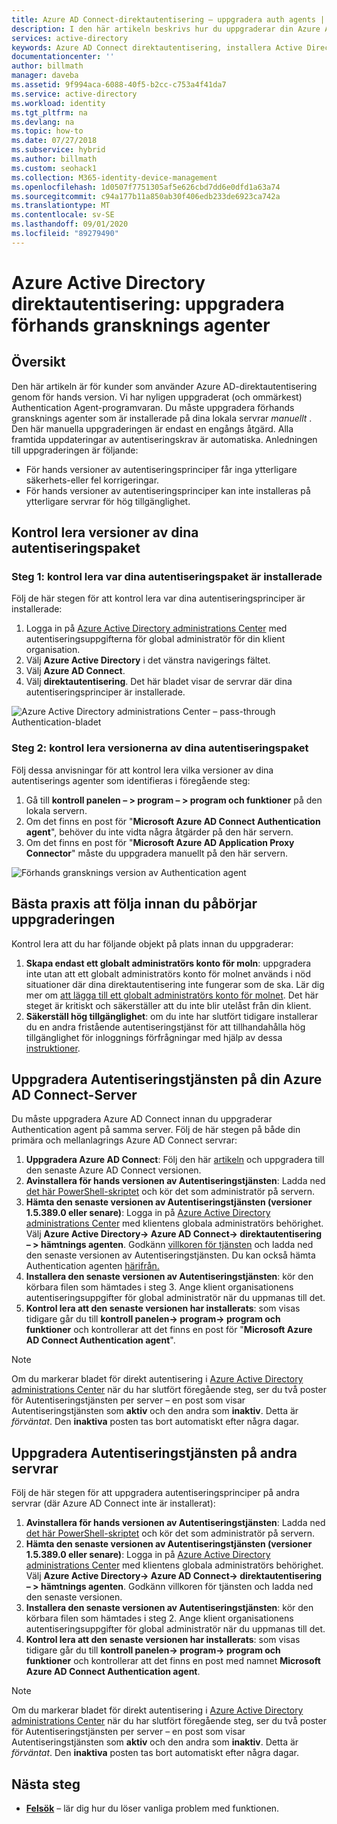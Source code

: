 ```yaml
---
title: Azure AD Connect-direktautentisering – uppgradera auth agents | Microsoft Docs
description: I den här artikeln beskrivs hur du uppgraderar din Azure Active Directory (Azure AD) genom strömnings konfiguration.
services: active-directory
keywords: Azure AD Connect direktautentisering, installera Active Directory, nödvändiga komponenter för Azure AD, SSO, enkel inloggning
documentationcenter: ''
author: billmath
manager: daveba
ms.assetid: 9f994aca-6088-40f5-b2cc-c753a4f41da7
ms.service: active-directory
ms.workload: identity
ms.tgt_pltfrm: na
ms.devlang: na
ms.topic: how-to
ms.date: 07/27/2018
ms.subservice: hybrid
ms.author: billmath
ms.custom: seohack1
ms.collection: M365-identity-device-management
ms.openlocfilehash: 1d0507f7751305af5e626cbd7dd6e0dfd1a63a74
ms.sourcegitcommit: c94a177b11a850ab30f406edb233de6923ca742a
ms.translationtype: MT
ms.contentlocale: sv-SE
ms.lasthandoff: 09/01/2020
ms.locfileid: "89279490"
---
```

# <a name="azure-active-directory-pass-through-authentication-upgrade-preview-authentication-agents"></a>Azure Active Directory direktautentisering: uppgradera förhands gransknings agenter

## <a name="overview"></a>Översikt

Den här artikeln är för kunder som använder Azure AD-direktautentisering genom för hands version. Vi har nyligen uppgraderat (och ommärkest) Authentication Agent-programvaran. Du måste uppgradera förhands gransknings agenter som är installerade på dina lokala servrar _manuellt_ . Den här manuella uppgraderingen är endast en engångs åtgärd. Alla framtida uppdateringar av autentiseringskrav är automatiska. Anledningen till uppgraderingen är följande:

- För hands versioner av autentiseringsprinciper får inga ytterligare säkerhets-eller fel korrigeringar.
-   För hands versioner av autentiseringsprinciper kan inte installeras på ytterligare servrar för hög tillgänglighet.

## <a name="check-versions-of-your-authentication-agents"></a>Kontrol lera versioner av dina autentiseringspaket

### <a name="step-1-check-where-your-authentication-agents-are-installed"></a>Steg 1: kontrol lera var dina autentiseringspaket är installerade

Följ de här stegen för att kontrol lera var dina autentiseringsprinciper är installerade:

1. Logga in på [Azure Active Directory administrations Center](https://aad.portal.azure.com) med autentiseringsuppgifterna för global administratör för din klient organisation.
2. Välj **Azure Active Directory** i det vänstra navigerings fältet.
3. Välj **Azure AD Connect**. 
4. Välj **direktautentisering**. Det här bladet visar de servrar där dina autentiseringsprinciper är installerade.

![Azure Active Directory administrations Center – pass-through Authentication-bladet](./media/how-to-connect-pta-upgrade-preview-authentication-agents/pta8.png)

### <a name="step-2-check-the-versions-of-your-authentication-agents"></a>Steg 2: kontrol lera versionerna av dina autentiseringspaket

Följ dessa anvisningar för att kontrol lera vilka versioner av dina autentiserings agenter som identifieras i föregående steg:

1. Gå till **kontroll panelen – > program – > program och funktioner** på den lokala servern.
2. Om det finns en post för "**Microsoft Azure AD Connect Authentication agent**", behöver du inte vidta några åtgärder på den här servern.
3. Om det finns en post för "**Microsoft Azure AD Application Proxy Connector**" måste du uppgradera manuellt på den här servern.

![Förhands gransknings version av Authentication agent](./media/how-to-connect-pta-upgrade-preview-authentication-agents/pta6.png)

## <a name="best-practices-to-follow-before-starting-the-upgrade"></a>Bästa praxis att följa innan du påbörjar uppgraderingen

Kontrol lera att du har följande objekt på plats innan du uppgraderar:

1. **Skapa endast ett globalt administratörs konto för moln**: uppgradera inte utan att ett globalt administratörs konto för molnet används i nöd situationer där dina direktautentisering inte fungerar som de ska. Lär dig mer om [att lägga till ett globalt administratörs konto för molnet](../fundamentals/add-users-azure-active-directory.md). Det här steget är kritiskt och säkerställer att du inte blir utelåst från din klient.
2.  **Säkerställ hög tillgänglighet**: om du inte har slutfört tidigare installerar du en andra fristående autentiseringstjänst för att tillhandahålla hög tillgänglighet för inloggnings förfrågningar med hjälp av dessa [instruktioner](how-to-connect-pta-quick-start.md#step-4-ensure-high-availability).

## <a name="upgrading-the-authentication-agent-on-your-azure-ad-connect-server"></a>Uppgradera Autentiseringstjänsten på din Azure AD Connect-Server

Du måste uppgradera Azure AD Connect innan du uppgraderar Authentication agent på samma server. Följ de här stegen på både din primära och mellanlagrings Azure AD Connect servrar:

1. **Uppgradera Azure AD Connect**: Följ den här [artikeln](how-to-upgrade-previous-version.md) och uppgradera till den senaste Azure AD Connect versionen.
2. **Avinstallera för hands versionen av Autentiseringstjänsten**: Ladda ned [det här PowerShell-skriptet](https://aka.ms/rmpreviewagent) och kör det som administratör på servern.
3. **Hämta den senaste versionen av Autentiseringstjänsten (versioner 1.5.389.0 eller senare)**: Logga in på [Azure Active Directory administrations Center](https://aad.portal.azure.com) med klientens globala administratörs behörighet. Välj **Azure Active Directory-> Azure AD Connect-> direktautentisering – > hämtnings agenten**. Godkänn [villkoren för tjänsten](https://aka.ms/authagenteula) och ladda ned den senaste versionen av Autentiseringstjänsten. Du kan också hämta Authentication agenten [härifrån.](https://aka.ms/getauthagent)
4. **Installera den senaste versionen av Autentiseringstjänsten**: kör den körbara filen som hämtades i steg 3. Ange klient organisationens autentiseringsuppgifter för global administratör när du uppmanas till det.
5. **Kontrol lera att den senaste versionen har installerats**: som visas tidigare går du till **kontroll panelen-> program-> program och funktioner** och kontrollerar att det finns en post för "**Microsoft Azure AD Connect Authentication agent**".

>[!NOTE]
>Om du markerar bladet för direkt autentisering i [Azure Active Directory administrations Center](https://aad.portal.azure.com) när du har slutfört föregående steg, ser du två poster för Autentiseringstjänsten per server – en post som visar Autentiseringstjänsten som **aktiv** och den andra som **inaktiv**. Detta är _förväntat_. Den **inaktiva** posten tas bort automatiskt efter några dagar.

## <a name="upgrading-the-authentication-agent-on-other-servers"></a>Uppgradera Autentiseringstjänsten på andra servrar

Följ de här stegen för att uppgradera autentiseringsprinciper på andra servrar (där Azure AD Connect inte är installerat):

1. **Avinstallera för hands versionen av Autentiseringstjänsten**: Ladda ned [det här PowerShell-skriptet](https://aka.ms/rmpreviewagent) och kör det som administratör på servern.
2. **Hämta den senaste versionen av Autentiseringstjänsten (versioner 1.5.389.0 eller senare)**: Logga in på [Azure Active Directory administrations Center](https://aad.portal.azure.com) med klientens globala administratörs behörighet. Välj **Azure Active Directory-> Azure AD Connect-> direktautentisering – > hämtnings agenten**. Godkänn villkoren för tjänsten och ladda ned den senaste versionen.
3. **Installera den senaste versionen av Autentiseringstjänsten**: kör den körbara filen som hämtades i steg 2. Ange klient organisationens autentiseringsuppgifter för global administratör när du uppmanas till det.
4. **Kontrol lera att den senaste versionen har installerats**: som visas tidigare går du till **kontroll panelen-> program-> program och funktioner** och kontrollerar att det finns en post med namnet **Microsoft Azure AD Connect Authentication agent**.

>[!NOTE]
>Om du markerar bladet för direkt autentisering i [Azure Active Directory administrations Center](https://aad.portal.azure.com) när du har slutfört föregående steg, ser du två poster för Autentiseringstjänsten per server – en post som visar Autentiseringstjänsten som **aktiv** och den andra som **inaktiv**. Detta är _förväntat_. Den **inaktiva** posten tas bort automatiskt efter några dagar.

## <a name="next-steps"></a>Nästa steg
- [**Felsök**](tshoot-connect-pass-through-authentication.md) – lär dig hur du löser vanliga problem med funktionen.